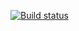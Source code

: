 [![Build status](https://ci.appveyor.com/api/projects/status/x6400r8rkdu5nt55?svg=true)](https://ci.appveyor.com/project/TataGerasina/testmodeinthebank)

